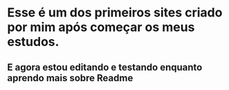 # Esse é um dos primeiros sites criado por mim após começar os meus estudos. #

## E agora estou editando e testando enquanto aprendo mais sobre Readme ##
